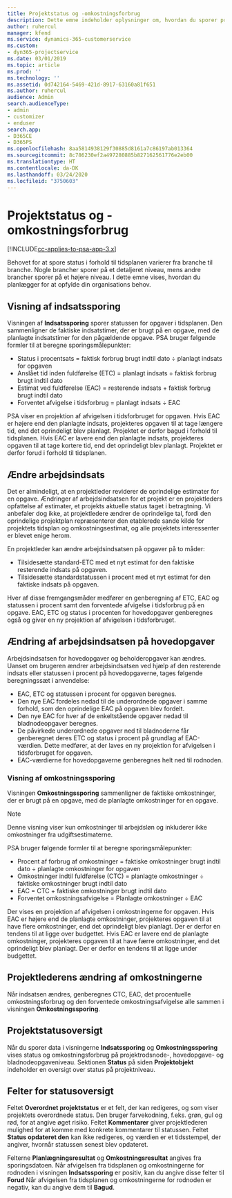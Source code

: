 ```yaml
---
title: Projektstatus og -omkostningsforbrug
description: Dette emne indeholder oplysninger om, hvordan du sporer projektstatus og omkostningsforbrug.
author: ruhercul
manager: kfend
ms.service: dynamics-365-customerservice
ms.custom:
- dyn365-projectservice
ms.date: 03/01/2019
ms.topic: article
ms.prod: ''
ms.technology: ''
ms.assetid: 0d742164-5469-421d-8917-63160a81f651
ms.author: ruhercul
audience: Admin
search.audienceType:
- admin
- customizer
- enduser
search.app:
- D365CE
- D365PS
ms.openlocfilehash: 8aa5814938129f30885d8161a7c86197ab013364
ms.sourcegitcommit: 8c786230ef2a497280885b827162561776e2eb00
ms.translationtype: HT
ms.contentlocale: da-DK
ms.lasthandoff: 03/24/2020
ms.locfileid: "3750603"
---
```

# <a name="project-progress-and-cost-consumption"></a>Projektstatus og -omkostningsforbrug

[!INCLUDE[cc-applies-to-psa-app-3.x](../includes/cc-applies-to-psa-app-3x.md)]

Behovet for at spore status i forhold til tidsplanen varierer fra branche til branche. Nogle brancher sporer på et detaljeret niveau, mens andre brancher sporer på et højere niveau. I dette emne vises, hvordan du planlægger for at opfylde din organisations behov.

## <a name="effort-tracking-view"></a>Visning af indsatssporing

Visningen af **Indsatssporing** sporer statussen for opgaver i tidsplanen. Den sammenligner de faktiske indsatstimer, der er brugt på en opgave, med de planlagte indsatstimer for den pågældende opgave. PSA bruger følgende formler til at beregne sporingsmålepunkter:

- Status i procentsats = faktisk forbrug brugt indtil dato ÷ planlagt indsats for opgaven 
- Anslået tid inden fuldførelse (ETC) = planlagt indsats ÷ faktisk forbrug brugt indtil dato 
- Estimat ved fuldførelse (EAC) = resterende indsats + faktisk forbrug brugt indtil dato 
- Forventet afvigelse i tidsforbrug = planlagt indsats ÷ EAC

PSA viser en projektion af afvigelsen i tidsforbruget for opgaven. Hvis EAC er højere end den planlagte indsats, projekteres opgaven til at tage længere tid, end det oprindeligt blev planlagt. Projektet er derfor bagud i forhold til tidsplanen. Hvis EAC er lavere end den planlagte indsats, projekteres opgaven til at tage kortere tid, end det oprindeligt blev planlagt. Projektet er derfor forud i forhold til tidsplanen.

## <a name="re-projecting-effort"></a>Ændre arbejdsindsats

Det er almindeligt, at en projektleder reviderer de oprindelige estimater for en opgave. Ændringer af arbejdsindsatsen for et projekt er en projektleders opfattelse af estimater, et projekts aktuelle status taget i betragtning. Vi anbefaler dog ikke, at projektledere ændrer de oprindelige tal, fordi den oprindelige projektplan repræsenterer den etablerede sande kilde for projektets tidsplan og omkostningsestimat, og alle projektets interessenter er blevet enige herom.

En projektleder kan ændre arbejdsindsatsen på opgaver på to måder:

- Tilsidesætte standard-ETC med et nyt estimat for den faktiske resterende indsats på opgaven. 
- Tilsidesætte standardstatussen i procent med et nyt estimat for den faktiske indsats på opgaven.

Hver af disse fremgangsmåder medfører en genberegning af ETC, EAC og statussen i procent samt den forventede afvigelse i tidsforbrug på en opgave. EAC, ETC og status i procenten for hovedopgaver genberegnes også og giver en ny projektion af afvigelsen i tidsforbruget.

## <a name="re-projection-of-effort-on-summary-tasks"></a>Ændring af arbejdsindsatsen på hovedopgaver

Arbejdsindsatsen for hovedopgaver og beholderopgaver kan ændres. Uanset om brugeren ændrer arbejdsindsatsen ved hjælp af den resterende indsats eller statussen i procent på hovedopgaverne, tages følgende beregningssæt i anvendelse:

- EAC, ETC og statussen i procent for opgaven beregnes.
- Den nye EAC fordeles nedad til de underordnede opgaver i samme forhold, som den oprindelige EAC på opgaven blev fordelt.
- Den nye EAC for hver af de enkeltstående opgaver nedad til bladnodeopgaver beregnes. 
- De påvirkede underordnede opgaver ned til bladnoderne får genberegnet deres ETC og status i procent på grundlag af EAC-værdien. Dette medfører, at der laves en ny projektion for afvigelsen i tidsforbruget for opgaven. 
- EAC-værdierne for hovedopgaverne genberegnes helt ned til rodnoden.

### <a name="cost-tracking-view"></a>Visning af omkostningssporing 

Visningen **Omkostningssporing** sammenligner de faktiske omkostninger, der er brugt på en opgave, med de planlagte omkostninger for en opgave. 

> [!NOTE]
> Denne visning viser kun omkostninger til arbejdsløn og inkluderer ikke omkostninger fra udgiftsestimaterne. 

PSA bruger følgende formler til at beregne sporingsmålepunkter:

- Procent af forbrug af omkostninger = faktiske omkostninger brugt indtil dato ÷ planlagte omkostninger for opgaven
- Omkostninger indtil fuldførelse (CTC) = planlagte omkostninger ÷ faktiske omkostninger brugt indtil dato
- EAC = CTC + faktiske omkostninger brugt indtil dato
- Forventet omkostningsafvigelse = Planlagte omkostninger ÷ EAC

Der vises en projektion af afvigelsen i omkostningerne for opgaven. Hvis EAC er højere end de planlagte omkostninger, projekteres opgaven til at have flere omkostninger, end det oprindeligt blev planlagt. Der er derfor en tendens til at ligge over budgettet. Hvis EAC er lavere end de planlagte omkostninger, projekteres opgaven til at have færre omkostninger, end det oprindeligt blev planlagt. Der er derfor en tendens til at ligge under budgettet.

## <a name="project-managers-re-projection-of-cost"></a>Projektlederens ændring af omkostningerne

Når indsatsen ændres, genberegnes CTC, EAC, det procentuelle omkostningsforbrug og den forventede omkostningsafvigelse alle sammen i visningen **Omkostningssporing**.

## <a name="project-status-summary"></a>Projektstatusoversigt

Når du sporer data i visningerne **Indsatssporing** og **Omkostningssporing** vises status og omkostningsforbrug på projektrodsnode-, hovedopgave- og bladnodeopgaveniveau. Sektionen **Status** på siden **Projektobjekt** indeholder en oversigt over status på projektniveau.

## <a name="status-summary-fields"></a>Felter for statusoversigt

Feltet **Overordnet projektstatus** er et felt, der kan redigeres, og som viser projektets overordnede status. Den bruger farvekodning, f.eks. grøn, gul og rød, for at angive øget risiko. Feltet **Kommentarer** giver projektlederen mulighed for at komme med konkrete kommentarer til statussen. Feltet **Status opdateret den** kan ikke redigeres, og værdien er et tidsstempel, der angiver, hvornår statussen senest blev opdateret.

Felterne **Planlægningsresultat** og **Omkostningsresultat** angives fra sporingsdatoen. Når afvigelsen fra tidsplanen og omkostningerne for rodnoden i visningen **Indsatssporing** er positiv, kan du angive disse felter til **Forud** Når afvigelsen fra tidsplanen og omkostningerne for rodnoden er negativ, kan du angive dem til **Bagud**.
